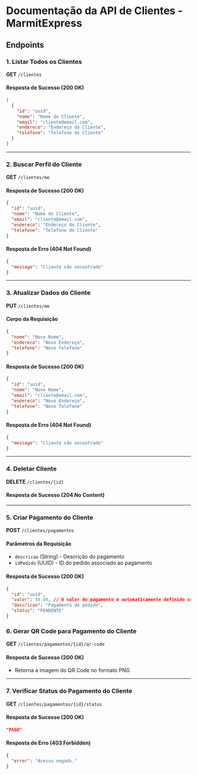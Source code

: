# Documentação da API de Clientes - MarmitExpress


## Endpoints

### 1. Listar Todos os Clientes

**GET** `/clientes`

#### Resposta de Sucesso (200 OK)
```json
[
  {
    "id": "uuid",
    "nome": "Nome do Cliente",
    "email": "cliente@email.com",
    "endereco": "Endereço do Cliente",
    "telefone": "Telefone do Cliente"
  }
]
```

---
### 2. Buscar Perfil do Cliente

**GET** `/clientes/me`

#### Resposta de Sucesso (200 OK)
```json
{
  "id": "uuid",
  "nome": "Nome do Cliente",
  "email": "cliente@email.com",
  "endereco": "Endereço do Cliente",
  "telefone": "Telefone do Cliente"
}
```

#### Resposta de Erro (404 Not Found)
```json
{
  "message": "Cliente não encontrado"
}
```

---
### 3. Atualizar Dados do Cliente

**PUT** `/clientes/me`

#### Corpo da Requisição
```json
{
  "nome": "Novo Nome",
  "endereco": "Novo Endereço",
  "telefone": "Novo Telefone"
}
```

#### Resposta de Sucesso (200 OK)
```json
{
  "id": "uuid",
  "nome": "Novo Nome",
  "email": "cliente@email.com",
  "endereco": "Novo Endereço",
  "telefone": "Novo Telefone"
}
```

#### Resposta de Erro (404 Not Found)
```json
{
  "message": "Cliente não encontrado"
}
```

---
### 4. Deletar Cliente
**DELETE** `/clientes/{id}`

#### Resposta de Sucesso (204 No Content)

---
### 5. Criar Pagamento do Cliente

**POST** `/clientes/pagamentos`

#### Parâmetros da Requisição
- `descricao` (String) - Descrição do pagamento
- `idPedido` (UUID) - ID do pedido associado ao pagamento

#### Resposta de Sucesso (200 OK)
```json
{
  "id": "uuid",
  "valor": 50.00, // O valor do pagamento é automaticamente definido como o valor total do pedido.
  "descricao": "Pagamento de pedido",
  "status": "PENDENTE"
}
```
### 6. Gerar QR Code para Pagamento do Cliente

**GET** `/clientes/pagamentos/{id}/qr-code`

#### Resposta de Sucesso (200 OK)
- Retorna a imagem do QR Code no formato PNG

---

### 7. Verificar Status do Pagamento do Cliente

**GET** `/clientes/pagamentos/{id}/status`

#### Resposta de Sucesso (200 OK)
```json
"PAGO"
```
#### Resposta de Erro (403 Forbidden)
```json
{
  "error": "Acesso negado."
}
```
